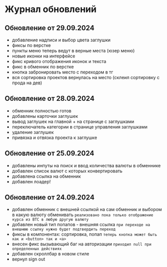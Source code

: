 # Журнал обновлений

## Обновление от 29.09.2024

- добавление надписи и выбор цвета заглушки
- фиксы по верстке
- пункты меню теперь ведут в верные места (юзер меню)
- новые иконки на интерфейсе
- фикс кривого отображения иконок и текста
- фикс в обменник по верстке
- кнопка забронировать место с переходом в тг
- вся сортировка проектов вернулась на место (склеил сортировку с прода на дев)

## Обновление от 28.09.2024

- обменник полностью готов
- добавлены карточки заглушек
- вывод заглушек на главной + на странице с заглушками
- переключатель категории в странице управления заглушками
- удаление заглушек
- привязка и отвязка проекта к заглушке

## Обновление от 25.09.2024

- добавлены инпуты на поиск и ввод количества валюты в обменнике
- добавлен список валют с которых конвертировать
- добавлена ссылка на обменник
- добавлен лоадер!

## Обновление от 24.09.2024

- добавлен обменник с внешней ссылкой на сам обменник и выбором в какую валюту обменивать
`реализовано пока только отображение курса из BTC в любую другую валюту`
- добавлен новый тип попапов - внешняя ссылка 
`при переходе на внешнюю ссылку нужно будет подтвердить переход`
- фиксы в компонентах: сортировка, попап 
`теперь кнопка может быть как и <button> так и <a>`
- внесен фикс вызывающий баг на авторизации
`приходил null при определенных действиях`
- добавлен скроллбар в новом стиле
- вернул sign out